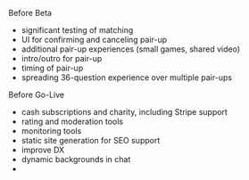 Before Beta

- significant testing of matching
- UI for confirming and canceling pair-up
- additional pair-up experiences (small games, shared video)
- intro/outro for pair-up
- timing of pair-up
- spreading 36-question experience over multiple pair-ups

Before Go-Live

- cash subscriptions and charity, including Stripe support
- rating and moderation tools
- monitoring tools
- static site generation for SEO support
- improve DX
- dynamic backgrounds in chat
-
